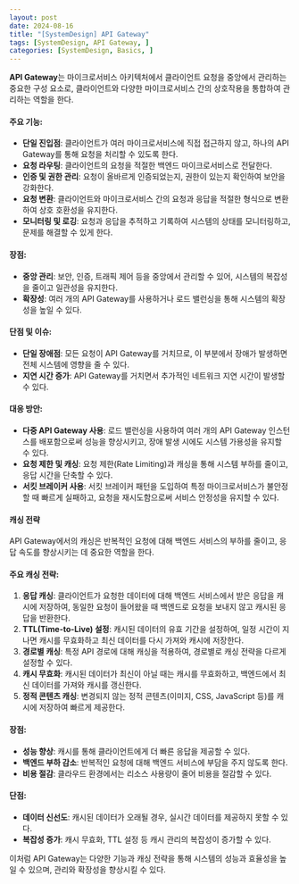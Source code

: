 ```yaml
---
layout: post
date: 2024-08-16
title: "[SystemDesign] API Gateway"
tags: [SystemDesign, API Gateway, ]
categories: [SystemDesign, Basics, ]
---
```



**API Gateway**는 마이크로서비스 아키텍처에서 클라이언트 요청을 중앙에서 관리하는 중요한 구성 요소로, 클라이언트와 다양한 마이크로서비스 간의 상호작용을 통합하여 관리하는 역할을 한다.


#### 주요 기능:

- **단일 진입점**: 클라이언트가 여러 마이크로서비스에 직접 접근하지 않고, 하나의 API Gateway를 통해 요청을 처리할 수 있도록 한다.
- **요청 라우팅**: 클라이언트의 요청을 적절한 백엔드 마이크로서비스로 전달한다.
- **인증 및 권한 관리**: 요청이 올바르게 인증되었는지, 권한이 있는지 확인하여 보안을 강화한다.
- **요청 변환**: 클라이언트와 마이크로서비스 간의 요청과 응답을 적절한 형식으로 변환하여 상호 호환성을 유지한다.
- **모니터링 및 로깅**: 요청과 응답을 추적하고 기록하여 시스템의 상태를 모니터링하고, 문제를 해결할 수 있게 한다.

#### 장점:

- **중앙 관리**: 보안, 인증, 트래픽 제어 등을 중앙에서 관리할 수 있어, 시스템의 복잡성을 줄이고 일관성을 유지한다.
- **확장성**: 여러 개의 API Gateway를 사용하거나 로드 밸런싱을 통해 시스템의 확장성을 높일 수 있다.

#### 단점 및 이슈:

- **단일 장애점**: 모든 요청이 API Gateway를 거치므로, 이 부분에서 장애가 발생하면 전체 시스템에 영향을 줄 수 있다.
- **지연 시간 증가**: API Gateway를 거치면서 추가적인 네트워크 지연 시간이 발생할 수 있다.

#### 대응 방안:

- **다중 API Gateway 사용**: 로드 밸런싱을 사용하여 여러 개의 API Gateway 인스턴스를 배포함으로써 성능을 향상시키고, 장애 발생 시에도 시스템 가용성을 유지할 수 있다.
- **요청 제한 및 캐싱**: 요청 제한(Rate Limiting)과 캐싱을 통해 시스템 부하를 줄이고, 응답 시간을 단축할 수 있다.
- **서킷 브레이커 사용**: 서킷 브레이커 패턴을 도입하여 특정 마이크로서비스가 불안정할 때 빠르게 실패하고, 요청을 재시도함으로써 서비스 안정성을 유지할 수 있다.

#### 캐싱 전략


API Gateway에서의 캐싱은 반복적인 요청에 대해 백엔드 서비스의 부하를 줄이고, 응답 속도를 향상시키는 데 중요한 역할을 한다.


#### 주요 캐싱 전략:

1. **응답 캐싱**: 클라이언트가 요청한 데이터에 대해 백엔드 서비스에서 받은 응답을 캐시에 저장하여, 동일한 요청이 들어왔을 때 백엔드로 요청을 보내지 않고 캐시된 응답을 반환한다.
2. **TTL(Time-to-Live) 설정**: 캐시된 데이터의 유효 기간을 설정하여, 일정 시간이 지나면 캐시를 무효화하고 최신 데이터를 다시 가져와 캐시에 저장한다.
3. **경로별 캐싱**: 특정 API 경로에 대해 캐싱을 적용하여, 경로별로 캐싱 전략을 다르게 설정할 수 있다.
4. **캐시 무효화**: 캐시된 데이터가 최신이 아닐 때는 캐시를 무효화하고, 백엔드에서 최신 데이터를 가져와 캐시를 갱신한다.
5. **정적 콘텐츠 캐싱**: 변경되지 않는 정적 콘텐츠(이미지, CSS, JavaScript 등)를 캐시에 저장하여 빠르게 제공한다.

#### 장점:

- **성능 향상**: 캐시를 통해 클라이언트에게 더 빠른 응답을 제공할 수 있다.
- **백엔드 부하 감소**: 반복적인 요청에 대해 백엔드 서비스에 부담을 주지 않도록 한다.
- **비용 절감**: 클라우드 환경에서는 리소스 사용량이 줄어 비용을 절감할 수 있다.

#### 단점:

- **데이터 신선도**: 캐시된 데이터가 오래될 경우, 실시간 데이터를 제공하지 못할 수 있다.
- **복잡성 증가**: 캐시 무효화, TTL 설정 등 캐시 관리의 복잡성이 증가할 수 있다.

이처럼 API Gateway는 다양한 기능과 캐싱 전략을 통해 시스템의 성능과 효율성을 높일 수 있으며, 관리와 확장성을 향상시킬 수 있다.

